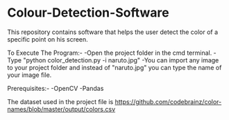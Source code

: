 # Colour-Detection-Software

This repository contains software that helps the user detect the color of a specific point on his screen.

To Execute The Program:-
-Open the project folder in the cmd terminal.
-Type "python color_detection.py -i naruto.jpg"
-You can import any image to your project folder and instead of "naruto.jpg" you can type the name of your image file.

Prerequisites:-
-OpenCV
-Pandas

The dataset used in the project file is https://github.com/codebrainz/color-names/blob/master/output/colors.csv

